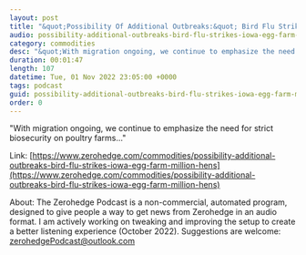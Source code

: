 ```yaml
---
layout: post
title: "&quot;Possibility Of Additional Outbreaks:&quot; Bird Flu Strikes Iowa Egg Farm With Million Hens"
audio: possibility-additional-outbreaks-bird-flu-strikes-iowa-egg-farm-million-hens-0
category: commodities
desc: "&quot;With migration ongoing, we continue to emphasize the need for strict biosecurity on poultry farms...&quot; "
duration: 00:01:47
length: 107
datetime: Tue, 01 Nov 2022 23:05:00 +0000
tags: podcast
guid: possibility-additional-outbreaks-bird-flu-strikes-iowa-egg-farm-million-hens-0
order: 0
---
```

&quot;With migration ongoing, we continue to emphasize the need for strict biosecurity on poultry farms...&quot; 

Link: [https://www.zerohedge.com/commodities/possibility-additional-outbreaks-bird-flu-strikes-iowa-egg-farm-million-hens](https://www.zerohedge.com/commodities/possibility-additional-outbreaks-bird-flu-strikes-iowa-egg-farm-million-hens)

About: The Zerohedge Podcast is a non-commercial, automated program, designed to give people a way to get news from Zerohedge in an audio format.  I am actively working on tweaking and improving the setup to create a better listening experience (October 2022).  Suggestions are welcome: [zerohedgePodcast@outlook.com](mailto:zerohedgePodcast@outlook.com)